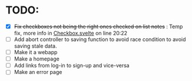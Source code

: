 # TODO:

- [x] ~~Fix checkboxes not being the right ones checked on list notes~~ : Temp fix, more info in [Checkbox.svelte](src/lib/components/Checkbox/Checkbox.svelte) on line 20:22
- [ ] Add abort controller to saving function to avoid race condition to avoid saving stale data.
- [ ] Make it a webapp
- [ ] Make a homepage
- [ ] Add links from log-in to sign-up and vice-versa
- [ ] Make an error page
